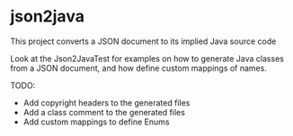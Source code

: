 # json2java

This project converts a JSON document to its implied Java source code

Look at the Json2JavaTest for examples on how to generate Java classes from a JSON document, and how define custom mappings of names.

TODO:
 * Add copyright headers to the generated files
 * Add a class comment to the generated files
 * Add custom mappings to define Enums
